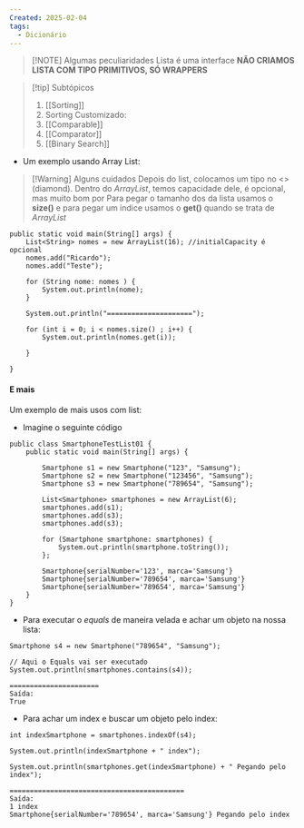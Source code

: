 ```yaml
---
Created: 2025-02-04
tags:
  - Dicionário
---
```


> [!NOTE] Algumas peculiaridades
> Lista é uma interface
> **NÃO CRIAMOS LISTA COM TIPO PRIMITIVOS, SÓ WRAPPERS**



> [!tip] Subtópicos
>  1. [[Sorting]]
>  2. Sorting Customizado: 
> 	 1. [[Comparable]]
> 	 2. [[Comparator]]
> 	 3. [[Binary Search]]


- Um exemplo usando Array List:


> [!Warning] Alguns cuidados
> Depois do list, colocamos um tipo no <> (diamond). 
> Dentro do *ArrayList*, temos capacidade dele, é opcional, mas muito bom por
> Para pegar o tamanho dos da lista usamos o **size()** e para pegar um indice usamos o **get()** quando se trata de *ArrayList* 


```
public static void main(String[] args) {  
    List<String> nomes = new ArrayList(16); //initialCapacity é opcional  
    nomes.add("Ricardo");  
    nomes.add("Teste");  
  
    for (String nome: nomes ) {  
        System.out.println(nome);  
    }  
  
    System.out.println("=====================");  
  
    for (int i = 0; i < nomes.size() ; i++) {  
        System.out.println(nomes.get(i));  
  
    }  
  
}
```

#### E mais 

Um exemplo de mais usos com list: 

- Imagine o seguinte código

```
public class SmartphoneTestList01 {  
    public static void main(String[] args) {  
  
        Smartphone s1 = new Smartphone("123", "Samsung");  
        Smartphone s2 = new Smartphone("123456", "Samsung");  
        Smartphone s3 = new Smartphone("789654", "Samsung");  
  
        List<Smartphone> smartphones = new ArrayList(6);  
        smartphones.add(s1);  
        smartphones.add(s3);  
        smartphones.add(s3);  
  
        for (Smartphone smartphone: smartphones) {  
            System.out.println(smartphone.toString());  
        };  
  
		Smartphone{serialNumber='123', marca='Samsung'}
		Smartphone{serialNumber='789654', marca='Samsung'}
		Smartphone{serialNumber='789654', marca='Samsung'}
    }  
}
```

 - Para executar o *equals* de maneira velada e achar um objeto na nossa lista:

```
Smartphone s4 = new Smartphone("789654", "Samsung");  
  
// Aqui o Equals vai ser executado  
System.out.println(smartphones.contains(s4));

======================
Saída: 
True
```


- Para achar um index e buscar um objeto pelo index:

```
int indexSmartphone = smartphones.indexOf(s4);  
  
System.out.println(indexSmartphone + " index");  
  
System.out.println(smartphones.get(indexSmartphone) + " Pegando pelo index");

===========================================
Saída:
1 index
Smartphone{serialNumber='789654', marca='Samsung'} Pegando pelo index
```